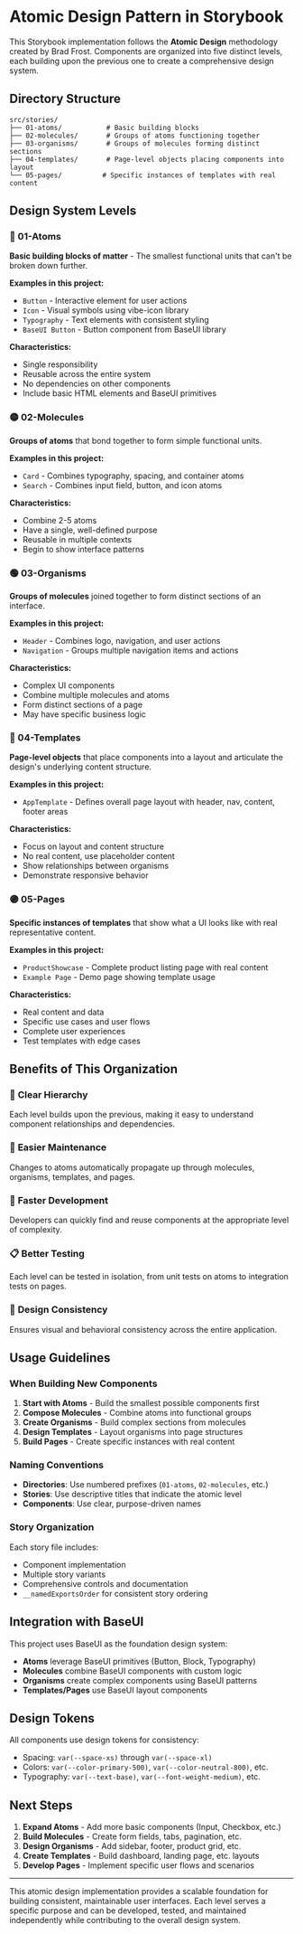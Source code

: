 # Atomic Design Pattern in Storybook

This Storybook implementation follows the **Atomic Design** methodology created by Brad Frost. Components are organized into five distinct levels, each building upon the previous one to create a comprehensive design system.

## Directory Structure

```
src/stories/
├── 01-atoms/           # Basic building blocks
├── 02-molecules/       # Groups of atoms functioning together  
├── 03-organisms/       # Groups of molecules forming distinct sections
├── 04-templates/       # Page-level objects placing components into layout
└── 05-pages/          # Specific instances of templates with real content
```

## Design System Levels

### 🔴 01-Atoms
**Basic building blocks of matter** - The smallest functional units that can't be broken down further.

**Examples in this project:**
- `Button` - Interactive element for user actions
- `Icon` - Visual symbols using vibe-icon library  
- `Typography` - Text elements with consistent styling
- `BaseUI Button` - Button component from BaseUI library

**Characteristics:**
- Single responsibility
- Reusable across the entire system
- No dependencies on other components
- Include basic HTML elements and BaseUI primitives

### 🟡 02-Molecules  
**Groups of atoms** that bond together to form simple functional units.

**Examples in this project:**
- `Card` - Combines typography, spacing, and container atoms
- `Search` - Combines input field, button, and icon atoms

**Characteristics:**
- Combine 2-5 atoms
- Have a single, well-defined purpose
- Reusable in multiple contexts
- Begin to show interface patterns

### 🟢 03-Organisms
**Groups of molecules** joined together to form distinct sections of an interface.

**Examples in this project:**
- `Header` - Combines logo, navigation, and user actions
- `Navigation` - Groups multiple navigation items and actions

**Characteristics:**
- Complex UI components
- Combine multiple molecules and atoms
- Form distinct sections of a page
- May have specific business logic

### 🔵 04-Templates
**Page-level objects** that place components into a layout and articulate the design's underlying content structure.

**Examples in this project:**
- `AppTemplate` - Defines overall page layout with header, nav, content, footer areas

**Characteristics:**
- Focus on layout and content structure
- No real content, use placeholder content
- Show relationships between organisms
- Demonstrate responsive behavior

### 🟣 05-Pages
**Specific instances of templates** that show what a UI looks like with real representative content.

**Examples in this project:**
- `ProductShowcase` - Complete product listing page with real content
- `Example Page` - Demo page showing template usage

**Characteristics:**
- Real content and data
- Specific use cases and user flows
- Complete user experiences
- Test templates with edge cases

## Benefits of This Organization

### 🎯 **Clear Hierarchy**
Each level builds upon the previous, making it easy to understand component relationships and dependencies.

### 🔧 **Easier Maintenance** 
Changes to atoms automatically propagate up through molecules, organisms, templates, and pages.

### 🚀 **Faster Development**
Developers can quickly find and reuse components at the appropriate level of complexity.

### 📋 **Better Testing**
Each level can be tested in isolation, from unit tests on atoms to integration tests on pages.

### 🎨 **Design Consistency**
Ensures visual and behavioral consistency across the entire application.

## Usage Guidelines

### When Building New Components

1. **Start with Atoms** - Build the smallest possible components first
2. **Compose Molecules** - Combine atoms into functional groups  
3. **Create Organisms** - Build complex sections from molecules
4. **Design Templates** - Layout organisms into page structures
5. **Build Pages** - Create specific instances with real content

### Naming Conventions

- **Directories**: Use numbered prefixes (`01-atoms`, `02-molecules`, etc.)
- **Stories**: Use descriptive titles that indicate the atomic level
- **Components**: Use clear, purpose-driven names

### Story Organization

Each story file includes:
- Component implementation
- Multiple story variants
- Comprehensive controls and documentation
- `__namedExportsOrder` for consistent story ordering

## Integration with BaseUI

This project uses BaseUI as the foundation design system:
- **Atoms** leverage BaseUI primitives (Button, Block, Typography)
- **Molecules** combine BaseUI components with custom logic
- **Organisms** create complex components using BaseUI patterns
- **Templates/Pages** use BaseUI layout components

## Design Tokens

All components use design tokens for consistency:
- Spacing: `var(--space-xs)` through `var(--space-xl)`
- Colors: `var(--color-primary-500)`, `var(--color-neutral-800)`, etc.
- Typography: `var(--text-base)`, `var(--font-weight-medium)`, etc.

## Next Steps

1. **Expand Atoms** - Add more basic components (Input, Checkbox, etc.)
2. **Build Molecules** - Create form fields, tabs, pagination, etc.
3. **Design Organisms** - Add sidebar, footer, product grid, etc.
4. **Create Templates** - Build dashboard, landing page, etc. layouts
5. **Develop Pages** - Implement specific user flows and scenarios

---

This atomic design implementation provides a scalable foundation for building consistent, maintainable user interfaces. Each level serves a specific purpose and can be developed, tested, and maintained independently while contributing to the overall design system.
